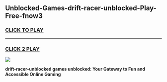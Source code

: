 
## Unblocked-Games-drift-racer-unblocked-Play-Free-fnow3
<h3>
<a href="https://premium76.site?title=drift-racer-unblocked&ref=18A1">CLICK TO PLAY</a></h3>
<hr>

<h3>
<a href="https://premium76.site?title=drift-racer-unblocked&ref=18A1">CLICK 2 PLAY</a>
  
</h3>

<a href="https://premium76.site?title=drift-racer-unblocked&ref=18A1"><img src="https://clearcache.store/games.png"></a>


**drift-racer-unblocked games unblocked: Your Gateway to Fun and Accessible Online Gaming**
